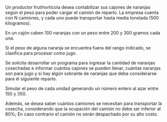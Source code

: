 Un productor frutihortícola desea contabilizar sus cajones de naranjas según el peso para poder cargar el camión de reparto. La empresa cuenta con N camiones, y
cada uno puede transportar hasta media tonelada (500 kilogramos).

En un cajón caben 100 naranjas con un peso entre 200 y 300 gramos cada una.

Si el peso de alguna naranja se encuentra fuera del rango indicado, se clasifica para procesar como jugo.

Se solicita desarrollar un programa para ingresar la cantidad de naranjas cosechadas e informar cuántos cajones se pueden llenar, cuántas naranjas son para jugo y si hay algún sobrante de naranjas que deba considerarse para el siguiente reparto.

Simular el peso de cada unidad generando un número entero al azar entre 150 y 350.

Además, se desea saber cuántos camiones se necesitan para transportar la cosecha, considerando que la ocupación del camión no debe ser inferior al 80%;
En caso contrario el camión no serán despachado por su alto costo.
